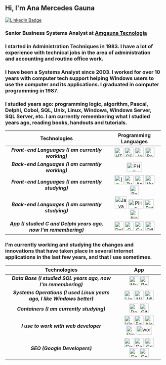 
## Hi, I'm Ana Mercedes Gauna

[![Linkedin Badge](https://img.shields.io/badge/-LinkedIn-blue?style=flat-square&logo=Linkedin&logoColor=white&link=https://www.linkedin.com/in/amgauna/)](https://www.linkedin.com/in/amgauna/) 

### Senior Business Systems Analyst at <a href="https://www.amgauna.com.br" target="_blank">Amgauna Tecnologia</a> 

### I started in Administration Techniques in 1983. I have a lot of experience with technical jobs in the area of administration and accounting and routine office work.
 
 
### I have been a Systems Analyst since 2003. I worked for over 10 years with computer tech support helping Windows users to use the computer and its applications. I graduated in computer programming in 1987. 

### I studied years ago: programming logic, algorithm, Pascal, Delphi, Cobol, SQL, Unix, Linux, Windows, Windows Server, SQL Server, etc. I am currently remembering what I studied years ago, reading books, handouts and tutorials.

| Technologies | Programming Languages |
| :---: | :---: |
| ***Front-end Languages (I am currently working)*** | <a href="https://www.w3.org/TR/html5/" title="HTML5"><img src="https://github.com/tomchen/stack-icons/blob/master/logos/html-5.svg" alt="HTML5" width="29px" height="29px"></a> <a href="https://www.w3.org/TR/CSS/" title="CSS3"><img src="https://github.com/tomchen/stack-icons/blob/master/logos/css-3.svg" alt="CSS3" width="29px" height="29px"></a>  <a href="https://developer.mozilla.org/en-US/docs/Web/JavaScript" title="JavaScript"><img src="https://github.com/tomchen/stack-icons/blob/master/logos/javascript.svg" alt="JavaScript" width="29px" height="29px"></a>  <a href="https://getbootstrap.com/" title="Bootstrap"><img src="https://github.com/tomchen/stack-icons/blob/master/logos/bootstrap.svg" alt="Bootstrap" width="29px" height="29px"></a> |
| ***Back-end Languages (I am currently working)***  | <a href="https://php.net/" title="PHP"><img src="https://github.com/tomchen/stack-icons/blob/master/logos/php.svg" alt="PHP" width="49px" height="29px"></a> |
| ***Front-end Languages (I am currently studying)*** | <a><img src="https://github.com/tomchen/stack-icons/blob/master/logos/jquery-icon.svg" alt="jQuery" width="29px" height="29px"></a> <a><img src="https://github.com/tomchen/stack-icons/blob/master/logos/typescript-icon.svg" alt="Typescript" width="29px" height="29px"></a> <a><img src="https://github.com/tomchen/stack-icons/blob/master/logos/angular-icon.svg" alt="Angular" width="29px" height="29px"></a> <a><img src="https://github.com/tomchen/stack-icons/blob/master/logos/vue.svg" alt="Vue.js" width="29px" height="29px"></a> <a><img src="https://github.com/tomchen/stack-icons/blob/master/logos/react.svg" alt="React.js" width="29px" height="29px"></a> |
| ***Back-end Languages (I am currently studying)*** | <a><img src="https://github.com/tomchen/stack-icons/blob/master/logos/java.svg" alt="Java" width="39px" height="39px"></a> <a><img src="https://github.com/tomchen/stack-icons/blob/master/logos/php.svg" alt="PHP" width="49px" height="29px"></a> <a><img src="https://github.com/tomchen/stack-icons/blob/master/logos/python.svg" alt="Python" width="29px" height="29px"></a>  <a><img src="https://github.com/tomchen/stack-icons/blob/master/logos/nodejs-icon.svg" alt="Node.js" width="29px" height="29px"></a> |
| ***App (I studied C and Delphi years ago, now I'm remembering)*** | <a><img src="https://github.com/tomchen/stack-icons/blob/master/logos/delphi.svg" alt="Delphi" width="29px" height="29px"></a>  <a><img src="https://github.com/tomchen/stack-icons/blob/master/logos/c.svg" alt="C" width="29px" height="29px"></a> <a><img src="https://github.com/tomchen/stack-icons/blob/master/logos/c-sharp.svg" alt="C++" width="29px" height="29px"></a>  <a><img src="https://github.com/tomchen/stack-icons/blob/master/logos/c-plusplus.svg" alt="C#" width="29px" height="29px"></a> |

### I'm currently working and studying the changes and innovations that have taken place in several internet applications in the last few years, and that I use sometimes.

| Technologies | App |
| :---: | :---: |
| ***Data Base (I studied SQL years ago, now I'm remembering)*** | <a><img src="https://github.com/tomchen/stack-icons/blob/master/logos/mysql.svg" alt="MySQL" width="29px" height="29px"></a>  <a><img src="https://github.com/tomchen/stack-icons/blob/master/logos/postgresql.svg" alt="PostgreSQL" width="29px" height="29px"></a> |
| ***Systems Operations (I used Linux years ago, I like Windows better)*** | <a><img src="https://github.com/tomchen/stack-icons/blob/master/logos/linux-tux.svg" alt="Linux" width="29px" height="29px"></a>  <a><img src="https://github.com/tomchen/stack-icons/blob/master/logos/microsoft-windows.svg" alt="Microsoft Windows" width="29px" height="29px"></a>  <a><img src="https://github.com/tomchen/stack-icons/blob/master/logos/azure-icon.svg" alt="Microsoft Azure" width="29px" height="29px"></a> |
| ***Containers (I am currently studying)*** | <a><img src="https://github.com/tomchen/stack-icons/blob/master/logos/docker-icon.svg" alt="Docker" width="29px" height="29px"></a> <a><img src="https://github.com/tomchen/stack-icons/blob/master/logos/github-icon.svg" alt="GitHub" width="29px" height="29px"></a> |
| ***I use to work with web developer*** | <a href="https://code.visualstudio.com/" title="Visual Studio Code"><img src="https://github.com/tomchen/stack-icons/blob/master/logos/visual-studio-code.svg" alt="Visual Studio Code" width="29px" height="29px"></a> <a><img src="https://github.com/tomchen/stack-icons/blob/master/logos/eclipse.svg" alt="Eclipse" width="29px" height="29px"></a> <a><img src="https://github.com/tomchen/stack-icons/blob/master/logos/netbeans.svg" alt="NetBeans" width="29px" height="29px"></a> <a><img src="https://github.com/tomchen/stack-icons/blob/master/logos/django.svg" alt="Django" width="29px" height="29px"></a>  <a><img src="https://github.com/tomchen/stack-icons/blob/master/logos/wordpress-icons.svg" alt="wordpress" width="49px" height="29px"></a> |
| ***SEO (Google Developers)*** | <a><img src="https://github.com/tomchen/stack-icons/blob/master/logos/google-ads.svg" alt="Google Ads" width="29px" height="29px"></a>  <a><img src="https://github.com/tomchen/stack-icons/blob/master/logos/google-adsense.svg" alt="Google Adsense" width="29px" height="29px"></a>  <a><img src="https://github.com/tomchen/stack-icons/blob/master/logos/google-adwords.svg" alt="Google Adword" width="29px" height="29px"></a>  <a><img src="https://github.com/tomchen/stack-icons/blob/master/logos/google-analytics.svg" alt="Google Analytics" width="29px" height="29px"></a>  <a><img src="https://github.com/tomchen/stack-icons/blob/master/logos/google-cloud-platform.svg" alt="Google Cloud Platform" width="29px" height="29px"></a> |


